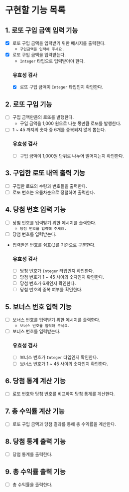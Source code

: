 # 구현할 기능 목록

## 1. 로또 구입 금액 입력 기능

- [X] 로또 구입 금액을 입력받기 위한 메시지를 출력한다.
    - `구입금액을 입력해 주세요.`
- [X] 로또 구입 금액을 입력받는다.
    - `Integer` 타입으로 입력받아야 한다.
  ### 유효성 검사
    - [X] 로또 구입 금액이 `Integer` 타입인지 확인한다.

## 2. 로또 구입 기능

- [ ] 구입 금액만큼의 로또를 발행한다.
    - 구입 금액을 1,000 원으로 나눈 몫만큼 로또를 발행한다.
- [ ] 1 ~ 45 까지의 숫자 중 6개를 중복되지 않게 뽑는다.
  ### 유효성 검사
    - [ ] 구입 금액이 1,000원 단위로 나누어 떨어지는지 확인한다.

## 3. 구입한 로또 내역 출력 기능

- [ ] 구입한 로또의 수량과 번호들을 출력한다.
- [ ] 로또 번호는 오름차순으로 정렬하여 출력한다.

## 4. 당첨 번호 입력 기능

- [ ] 당첨 번호를 입력받기 위한 메시지를 출력한다.
    - `당첨 번호를 입력해 주세요.`
- [ ] 당첨 번호를 입력받는다.
- 입력받은 번호를 쉼표(,)를 기준으로 구분한다.
  ### 유효성 검사
    - [ ] 당청 번호가 `Integer` 타입인지 확인한다.
    - [ ] 당첨 번호가 1 ~ 45 사이의 숫자인지 확인한다.
    - [ ] 당첨 번호가 6개인지 확인한다.
    - [ ] 당첨 번호의 중복 여부를 확인한다.

## 5. 보너스 번호 입력 기능

- [ ] 보너스 번호를 입력받기 위한 메시지를 출력한다.
    - `보너스 번호를 입력해 주세요.`
- [ ] 보너스 번호를 입력받는다.
  ### 유효성 검사
    - [ ] 보너스 번호가 `Integer` 타입인지 확인한다.
    - [ ] 보너스 번호가 1 ~ 45 사이의 숫자인지 확인한다.

## 6. 당첨 통계 계산 기능

- [ ] 로또 번호와 당첨 번호를 비교하여 당첨 통계를 계산한다.

## 7. 총 수익률 계산 기능

- [ ] 로또 구입 금액과 당첨 결과를 통해 총 수익률을 계산한다.

## 8. 당첨 통계 출력 기능

- [ ] 당첨 통계를 출력한다.

## 9. 총 수익률 출력 기능

- [ ] 총 수익률을 출력한다.